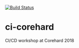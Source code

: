 [![Build Status](https://travis-ci.com/tuzhikov/ci_test.svg?branch=master)](https://travis-ci.com/tuzhikov/ci_test)

# ci-corehard
CI/CD workshop at Corehard 2018
